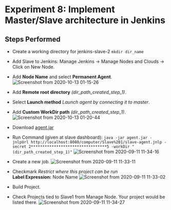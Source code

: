 # Experiment 8: Implement Master/Slave architecture in Jenkins

## Steps Performed

- Create a working directory for jenkins-slave-2 ```mkdir dir_name```

- Add Slave to Jenkins:  Manage Jenkins -> Manage Nodes and Clouds -> Click on New Node.

- Add **Node Name** and select **Permanent Agent**.
  ![Screenshot from 2020-10-13 01-15-26](https://user-images.githubusercontent.com/46739435/95784513-9a481900-0cf1-11eb-942d-7ee4e7226843.png)

- Add **Remote root directory** *(dir_path_created_step_1)*.

- Select **Launch method** *Launch agent by connecting it to master*.

- Add **Custom WorkDir path** *(dir_path_created_step_1)*.
  ![Screenshot from 2020-10-13 01-20-44](https://user-images.githubusercontent.com/46739435/95785061-ae404a80-0cf2-11eb-8b86-3b62f0fe4b51.png)

- Download [agent.jar](http://localhost:8080/jnlpJars/agent.jar)

- Run Command (given at slave dashboard): ``` java -jar agent.jar -jnlpUrl http://localhost:8080/computer/Slave%201/slave-agent.jnlp -secret 2*********************************5 -workDir "(dir_path_created_step_1)" ``` 
  ![Screenshot from 2020-09-11 11-34-16](https://user-images.githubusercontent.com/46739435/95784331-3b829f80-0cf1-11eb-9545-b5db4cc35e63.png)

- Create a new job.
  ![Screenshot from 2020-09-11 11-33-11](https://user-images.githubusercontent.com/46739435/95784328-39b8dc00-0cf1-11eb-9e96-31ab45e629af.png)

- Checkmark *Restrict where this project can be run* <br>
  **Label Expression:** Node Name
  ![Screenshot from 2020-09-11 11-33-02](https://user-images.githubusercontent.com/46739435/95784321-37ef1880-0cf1-11eb-97e1-4b3fd76e335e.png)
  
- Build Project.

- Check Projects tied to Slave1 from Manage Node. Your project would be listed there.
![Screenshot from 2020-09-11 11-34-27](https://user-images.githubusercontent.com/46739435/95784334-3c1b3600-0cf1-11eb-88e8-ff939d9cd7c9.png)
